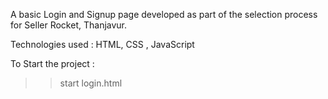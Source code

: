 A basic Login and Signup page developed as part of the selection process for Seller Rocket, Thanjavur.

Technologies used : HTML, CSS , JavaScript

To Start the project :
>> start login.html
